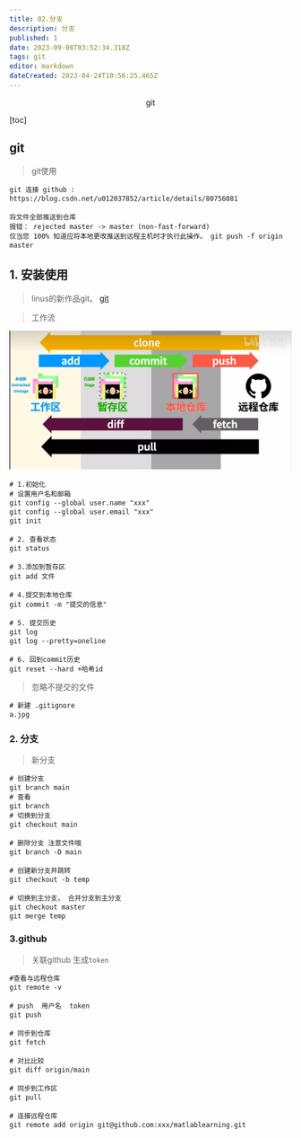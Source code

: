 ```yaml
---
title: 02.分支
description: 分支
published: 1
date: 2023-09-08T03:52:34.318Z
tags: git
editor: markdown
dateCreated: 2023-04-24T10:56:25.465Z
---
```


<center>git</center>







[toc]





## git

> git使用

```shell
git 连接 github :   https://blog.csdn.net/u012037852/article/details/80756081

将文件全部推送到仓库
报错： rejected master -> master (non-fast-forward)
仅当您 100% 知道应将本地更改推送到远程主机时才执行此操作。 git push -f origin master 
```



## 1. 安装使用

> linus的新作品git。 [git](https://git-scm.com/)

> 工作流

![image-20230302135511914.png](/版本控制/image-20230302135511914.png)

```shell
# 1.初始化
# 设置用户名和邮箱
git config --global user.name "xxx"
git config --global user.email "xxx"
git init

# 2. 查看状态
git status

# 3.添加到暂存区
git add 文件

# 4.提交到本地仓库
git commit -m "提交的信息"

# 5. 提交历史
git log 
git log --pretty=oneline

# 6. 回到commit历史
git reset --hard +哈希id
```

>  忽略不提交的文件

```shell
# 新建 .gitignore
a.jpg
```



### 2. 分支

> 新分支

```shell
# 创建分支
git branch main 
# 查看
git branch 
# 切换到分支
git checkout main

# 删除分支 注意文件哦
git branch -D main

# 创建新分支并跳转
git checkout -b temp

# 切换到主分支， 合并分支到主分支
git checkout master
git merge temp
```



### 3.github

> 关联github   生成`token`

```shell
#查看与远程仓库
git remote -v

# push  用户名  token
git push 

# 同步到仓库
git fetch 

# 对比比较
git diff origin/main

# 同步到工作区
git pull

# 连接远程仓库
git remote add origin git@github.com:xxx/matlablearning.git 
```















